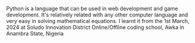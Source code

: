 Python is a language that can be used in web development and game development. It's relatively related with any other computer language and very easy in solving mathematical equations.
I learnt it from the 1st March, 2024 at Soludo Innovation District Online/Offline coding school, Awka in Anambra State, Nigeria
